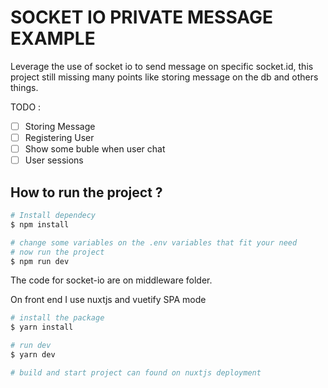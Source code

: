 # SOCKET IO PRIVATE MESSAGE EXAMPLE

Leverage the use of socket io to send message on specific socket.id, this project still missing
many points like storing message on the db and others things.

TODO :
- [ ] Storing Message
- [ ] Registering User
- [ ] Show some buble when user chat
- [ ] User sessions

## How to run the project ?

```Bash
# Install dependecy
$ npm install

# change some variables on the .env variables that fit your need
# now run the project
$ npm run dev
```

The code for socket-io are on middleware folder.

On front end I use nuxtjs and vuetify SPA mode

```Bash
# install the package
$ yarn install

# run dev
$ yarn dev

# build and start project can found on nuxtjs deployment
```


